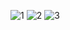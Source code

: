 ![1](https://github.com/NadiaOutizi/gestion-location/assets/107075774/08c7e85f-e17c-4e0f-91d6-64f3e3aad9a4)
![2](https://github.com/NadiaOutizi/gestion-location/assets/107075774/6053eef5-c7c1-457e-8528-983b38a510b1)
![3](https://github.com/NadiaOutizi/gestion-location/assets/107075774/c551cb44-c243-45e6-ac4e-fec95af794f7)
